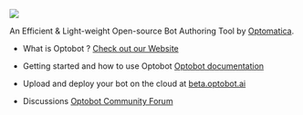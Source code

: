[<img src=https://docs.optobot.ai/assets/images/logo.png>](https://optobot.ai/)

An Efficient & Light-weight Open-source Bot Authoring Tool by [Optomatica](https://optomatica.com/).

- What is Optobot ?
  [Check out our Website](https://optobot.ai)

- Getting started and how to use Optobot
  [Optobot documentation](https://docs.optobot.ai/documentation#/)
  
- Upload and deploy your bot on the cloud at 
  [beta.optobot.ai](https://beta.optobot.ai/)

- Discussions
  [Optobot Community Forum](https://discourse.optobot.ai/)
